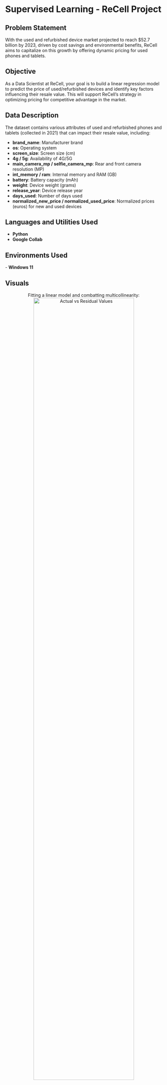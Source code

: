 

# Supervised Learning - ReCell Project

## Problem Statement
With the used and refurbished device market projected to reach $52.7 billion by 2023, driven by cost savings and environmental benefits, ReCell aims to capitalize on this growth by offering dynamic pricing for used phones and tablets.

## Objective
As a Data Scientist at ReCell, your goal is to build a linear regression model to predict the price of used/refurbished devices and identify key factors influencing their resale value. This will support ReCell’s strategy in optimizing pricing for competitive advantage in the market.

## Data Description
The dataset contains various attributes of used and refurbished phones and tablets (collected in 2021) that can impact their resale value, including:
- **brand_name**: Manufacturer brand
- **os**: Operating system
- **screen_size**: Screen size (cm)
- **4g / 5g**: Availability of 4G/5G
- **main_camera_mp / selfie_camera_mp**: Rear and front camera resolution (MP)
- **int_memory / ram**: Internal memory and RAM (GB)
- **battery**: Battery capacity (mAh)
- **weight**: Device weight (grams)
- **release_year**: Device release year
- **days_used**: Number of days used
- **normalized_new_price / normalized_used_price**: Normalized prices (euros) for new and used devices

<h2>Languages and Utilities Used</h2>

- <b>Python</b> 
- <b>Google Collab</b>

<h2>Environments Used </h2>
- <b>Windows 11</b> 

<h2>Visuals </h2>
<p align="center">
Fitting a linear model and combatting multicollinearity: <br/>
<img src="https://imgur.com/tng3JE9" height="80%" width="80%" alt="Actual vs Residual Values"/>
<br />
<br />
OLS Regression Results: <br/>
<img src="https://imgur.com/a/5etAZ2x" height="80%" width="80%" alt="Final Model Sneak Peak"/>
<br />
<br />



